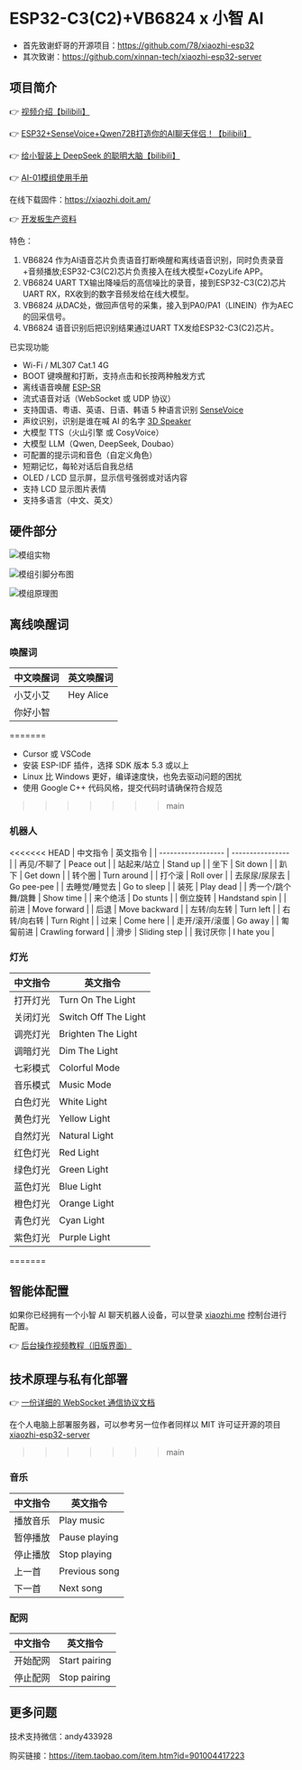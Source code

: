 # ESP32-C3(C2)+VB6824 x 小智 AI 

- 首先致谢虾哥的开源项目：https://github.com/78/xiaozhi-esp32
- 其次致谢：https://github.com/xinnan-tech/xiaozhi-esp32-server

## 项目简介

👉 [视频介绍【bilibili】](https://www.bilibili.com/video/BV1icXPYVEMN/)

👉 [ESP32+SenseVoice+Qwen72B打造你的AI聊天伴侣！【bilibili】](https://www.bilibili.com/video/BV11msTenEH3/)

👉 [给小智装上 DeepSeek 的聪明大脑【bilibili】](https://www.bilibili.com/video/BV1GQP6eNEFG/)

👉 [AI-01模组使用手册](docs/AI-01_使用手册.pdf)


在线下载固件：https://xiaozhi.doit.am/

👉 [开发板生产资料](docs/开发板生产资料AI-01-DevKit-v1.1.zip)



特色：

1. VB6824 作为AI语音芯片负责语音打断唤醒和离线语音识别，同时负责录音+音频播放;ESP32-C3(C2)芯片负责接入在线大模型+CozyLife APP。
2. VB6824 UART TX输出降噪后的高信噪比的录音，接到ESP32-C3(C2)芯片UART RX，RX收到的数字音频发给在线大模型。
3. VB6824 从DAC处，做回声信号的采集，接入到PA0/PA1（LINEIN）作为AEC的回采信号。
4. VB6824 语音识别后把识别结果通过UART TX发给ESP32-C3(C2)芯片。



已实现功能

- Wi-Fi / ML307 Cat.1 4G
- BOOT 键唤醒和打断，支持点击和长按两种触发方式
- 离线语音唤醒 [ESP-SR](https://github.com/espressif/esp-sr)
- 流式语音对话（WebSocket 或 UDP 协议）
- 支持国语、粤语、英语、日语、韩语 5 种语言识别 [SenseVoice](https://github.com/FunAudioLLM/SenseVoice)
- 声纹识别，识别是谁在喊 AI 的名字 [3D Speaker](https://github.com/modelscope/3D-Speaker)
- 大模型 TTS（火山引擎 或 CosyVoice）
- 大模型 LLM（Qwen, DeepSeek, Doubao）
- 可配置的提示词和音色（自定义角色）
- 短期记忆，每轮对话后自我总结
- OLED / LCD 显示屏，显示信号强弱或对话内容
- 支持 LCD 显示图片表情
- 支持多语言（中文、英文）

## 硬件部分

![模组实物](docs/模组实物图.png)

![模组引脚分布图](docs/模组引脚分布图.png)

![模组原理图](docs/模组原理图.png)

## 离线唤醒词
### 唤醒词
| 中文唤醒词           | 英文唤醒词         |
| ------------------ | ---------------- |
| 小艾小艾            | Hey Alice        |
| 你好小智            |                  |
=======
- Cursor 或 VSCode
- 安装 ESP-IDF 插件，选择 SDK 版本 5.3 或以上
- Linux 比 Windows 更好，编译速度快，也免去驱动问题的困扰
- 使用 Google C++ 代码风格，提交代码时请确保符合规范
>>>>>>> main

### 机器人

<<<<<<< HEAD
| 中文指令           | 英文指令         |
| ------------------ | ---------------- |
| 再见/不聊了        | Peace out        |
| 站起来/站立        | Stand up         |
| 坐下               | Sit down         |
| 趴下               | Get down         |
| 转个圈             | Turn around      |
| 打个滚             | Roll over        |
| 去尿尿/尿尿去      | Go pee-pee       |
| 去睡觉/睡觉去      | Go to sleep      |
| 装死               | Play dead        |
| 秀一个/跳个舞/跳舞 | Show time        |
| 来个绝活           | Do stunts        |
| 倒立旋转           | Handstand spin   |
| 前进               | Move forward     |
| 后退               | Move backward    |
| 左转/向左转        | Turn left        |
| 右转/向右转        | Turn Right       |
| 过来               | Come here        |
| 走开/滚开/滚蛋     | Go away          |
| 匍匐前进           | Crawling forward |
| 滑步               | Sliding step     |
| 我讨厌你           | I hate you       |

### 灯光

| 中文指令 | 英文指令             |
| -------- | -------------------- |
| 打开灯光 | Turn On The Light    |
| 关闭灯光 | Switch Off The Light |
| 调亮灯光 | Brighten The Light   |
| 调暗灯光 | Dim The Light        |
| 七彩模式 | Colorful Mode        |
| 音乐模式 | Music Mode           |
| 白色灯光 | White Light          |
| 黄色灯光 | Yellow Light         |
| 自然灯光 | Natural Light        |
| 红色灯光 | Red Light            |
| 绿色灯光 | Green Light          |
| 蓝色灯光 | Blue Light           |
| 橙色灯光 | Orange Light         |
| 青色灯光 | Cyan Light           |
| 紫色灯光 | Purple Light         |
=======
## 智能体配置

如果你已经拥有一个小智 AI 聊天机器人设备，可以登录 [xiaozhi.me](https://xiaozhi.me) 控制台进行配置。

👉 [后台操作视频教程（旧版界面）](https://www.bilibili.com/video/BV1jUCUY2EKM/)

## 技术原理与私有化部署

👉 [一份详细的 WebSocket 通信协议文档](docs/websocket.md)

在个人电脑上部署服务器，可以参考另一位作者同样以 MIT 许可证开源的项目 [xiaozhi-esp32-server](https://github.com/xinnan-tech/xiaozhi-esp32-server)
>>>>>>> main

### 音乐

| 中文指令 | 英文指令      |
| -------- | ------------- |
| 播放音乐 | Play music    |
| 暂停播放 | Pause playing |
| 停止播放 | Stop playing  |
| 上一首   | Previous song |
| 下一首   | Next song     |

### 配网

| 中文指令 | 英文指令      |
| -------- | ------------- |
| 开始配网 | Start pairing |
| 停止配网 | Stop pairing  |

## 更多问题

技术支持微信：andy433928

购买链接：https://item.taobao.com/item.htm?id=901004417223
